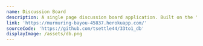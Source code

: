 ```yaml
---
name: Discussion Board
description: A single page discussion board application. Built on the "MERN" stack.
link: 'https://murmuring-bayou-45837.herokuapp.com/'
sourceCode: 'https://github.com/tsettle44/33to1_db'
displayImage: /assets/db.png
---
```


